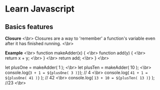 # Learn Javascript 

## Basics features

**Closure**  <\br>
Closures  are a way to 'remember' a function's variable even after it has finished running. <\br>

**Example**   <\br>
function makeAdder(x) {  <\br>
    function add(y) {    <\br>
        return x + y;    <\br>
    }   <\br>
    return add;  <\br>
}  <\br>
 
let plusOne =  makeAdder( 1 );  <\br>
let plusTen = makeAdder( 10 );  <\br>
console.log(`3 + 1 = ${plusOne( 3 )}`); // 4  <\br>
console.log( `41 + 1 = ${plusOne( 41 )}` ); // 42  <\br>
console.log( `13 + 10 = ${plusTen( 13 )}` ); //23  <\br>

